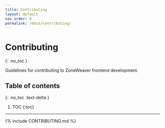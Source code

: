 ```yaml
---
title: Contributing
layout: default
nav_order: 8
permalink: /docs/contributing/
---
```


# Contributing
{: .no_toc }

Guidelines for contributing to ZoneWeaver frontend development.

## Table of contents
{: .no_toc .text-delta }

1. TOC
{:toc}

---

{% include CONTRIBUTING.md %}
